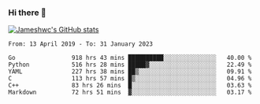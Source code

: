 ### Hi there 👋

[![Jameshwc's GitHub stats](https://github-readme-stats.vercel.app/api?username=jameshwc)](https://github.com/anuraghazra/github-readme-stats)

<!--START_SECTION:waka-->

```text
From: 13 April 2019 - To: 31 January 2023

Go                918 hrs 43 mins ██████████░░░░░░░░░░░░░░░   40.00 %
Python            516 hrs 28 mins █████▓░░░░░░░░░░░░░░░░░░░   22.49 %
YAML              227 hrs 38 mins ██▒░░░░░░░░░░░░░░░░░░░░░░   09.91 %
C                 113 hrs 57 mins █▒░░░░░░░░░░░░░░░░░░░░░░░   04.96 %
C++               83 hrs 26 mins  █░░░░░░░░░░░░░░░░░░░░░░░░   03.63 %
Markdown          72 hrs 51 mins  ▓░░░░░░░░░░░░░░░░░░░░░░░░   03.17 %
```

<!--END_SECTION:waka-->